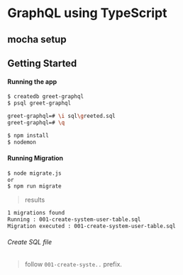 # GraphQL using TypeScript

## mocha setup


## Getting Started

#### Running the app
```bash
$ createdb greet-graphql
$ psql greet-graphql

greet-graphql=# \i sql\greeted.sql 
greet-graphql=# \q

$ npm install
$ nodemon
 ```

#### Running Migration
```bash 
$ node migrate.js 
or
$ npm run migrate
```

> results

```bash 
1 migrations found
Running : 001-create-system-user-table.sql
Migration executed : 001-create-system-user-table.sql

```




###### Create SQL file
> follow `001-create-syste..` prefix.